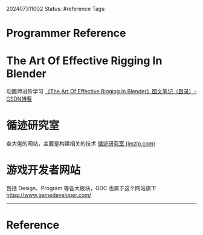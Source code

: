 202407311002
Status: #reference
Tags:
# Programmer Reference
# The Art Of Effective Rigging In Blender
动画师进阶学习
[《The Art Of Effective Rigging In Blender》图文笔记（目录）-CSDN博客](https://blog.csdn.net/ttm2d/article/details/105346624)
# 循迹研究室
查大佬的网站，主要是构建相关的技术
[循迹研究室 (imzlp.com)](https://imzlp.com/)
# 游戏开发者网站
包括 Design、Program 等各大板块，GDC 也属于这个网站旗下
https://www.gamedeveloper.com/

---
# Reference